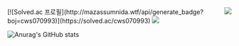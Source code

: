 <!--
**sky7214sky72/sky7214sky72** is a ✨ _special_ ✨ repository because its `README.md` (this file) appears on your GitHub profile.

Here are some ideas to get you started:

- 🔭 I’m currently working on ...
- 🌱 I’m currently learning ...
- 👯 I’m looking to collaborate on ...
- 🤔 I’m looking for help with ...
- 💬 Ask me about ...
- 📫 How to reach me: ...
- 😄 Pronouns: ...
- ⚡ Fun fact: ...
-->

<img align="right" src="https://github-readme-stats.vercel.app/api/top-langs/?username=sky7214sky72&theme=dracula&exclude_repo=Computer-Science-Engineering&layout=compact&langs_count=10"/>
[![Solved.ac
프로필](http://mazassumnida.wtf/api/generate_badge?boj=cws070993)](https://solved.ac/cws070993)
<img src="http://mazandi.herokuapp.com/api?handle=cws070993&theme=warm"/>

![Anurag's GitHub stats](https://github-readme-stats.vercel.app/api?username=sky7214sky72&show_icons=true&theme=radical)

<!-- [![Top Langs](https://github-readme-stats.vercel.app/api/top-langs/?username=sky7214sky72)](https://github.com/sky7214sky72/github-readme-stats) -->

